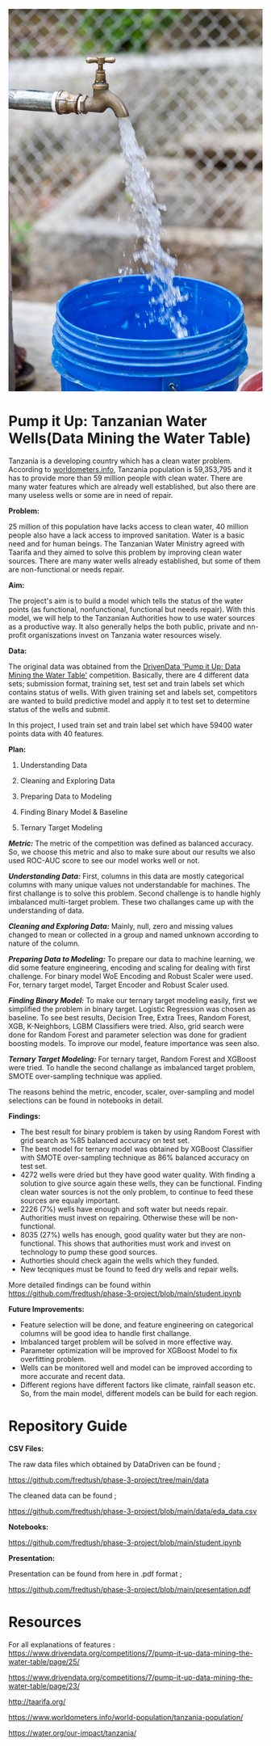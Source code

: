 ![tap, Tap](images/tap.jpeg)


# Pump it Up: Tanzanian Water Wells(Data Mining the Water Table)

Tanzania is a developing country which has a clean water problem. According to [worldometers.info](https://www.worldometers.info/world-population/tanzania-population/), Tanzania population is 59,353,795 and it has to provide more than 59 million people with clean water. There are many water features which are already well established, but also there are many useless wells or some are in need of repair. 


**Problem:**

25 million of this population have lacks access to clean water, 40 million people also have a lack access to improved sanitation. Water is a basic need and for human beings. The Tanzanian Water Ministry agreed with Taarifa and they aimed to solve this problem by improving clean water sources. There are many water wells already established, but some of them are non-functional or needs repair.

**Aim:**

The project's aim is to build a model which tells the status of the water points (as functional, nonfunctional, functional but needs repair). With this model, we will help to the Tanzanian Authorities how to use water sources as a productive way. It also generally helps the both public, private and nn-profit organiszations invest on Tanzania water resources wisely.


**Data:** 

The original data was obtained from the [DrivenData 'Pump it Up: Data Mining the Water Table'](https://www.drivendata.org/competitions/7/pump-it-up-data-mining-the-water-table/page/23/) competition. Basically, there are 4 different data sets; submission format, training set, test set and train labels set which contains status of wells. With given training set and labels set, competitors are wanted to build predictive model and apply it to test set to determine status of the wells and submit.

In this project, I used train set and train label set which have 59400 water points data with 40 features. 

**Plan:**

 1. Understanding Data
 
 2. Cleaning and Exploring Data
 
 3. Preparing Data to Modeling
 
 4. Finding Binary Model & Baseline 
 
 5. Ternary Target Modeling
 
***Metric:*** The metric of the competition was defined as balanced accuracy. So, we choose this metric and also to make sure about our results we also used ROC-AUC score to see our model works well or not.

***Understanding Data:***  First, columns in this data are mostly categorical columns with many unique values not understandable for machines. The first challange is to solve this problem. Second challenge is to handle highly imbalanced multi-target problem. These two challanges came up with the understanding of data.

 ***Cleaning and Exploring Data:*** Mainly, null, zero and missing values changed to mean or collected in a group and named unknown according to nature of the column.
 
 ***Preparing Data to Modeling:*** To prepare our data to machine learning, we did some feature engineering, encoding and scaling for dealing with first challenge. For binary model WoE Encoding and Robust Scaler were used. For, ternary target model, Target Encoder and Robust Scaler used. 
 
 ***Finding Binary Model:*** To make our ternary target modeling easily, first we simplified the problem in binary target. Logistic Regression was chosen as baseline. To see best results, Decision Tree, Extra Trees, Random Forest, XGB, K-Neighbors, LGBM Classifiers were tried. Also, grid search were done for Random Forest and parameter selection was done for gradient boosting models. To improve our model, feature importance was seen also.
 
 ***Ternary Target Modeling:*** For ternary target, Random Forest and XGBoost were tried. To handle the second challange as imbalanced target problem, SMOTE over-sampling technique was applied.
 
 The reasons behind the metric, encoder, scaler, over-sampling and model selections can be found in notebooks in detail. 
 
 **Findings:**
 - The best result for binary problem is taken by using Random Forest with grid search as %85 balanced accuracy on test set. 
 - The best model for ternary model was obtained by XGBoost Classifier with SMOTE over-sampling technique as 86% balanced accuracy on test set.
 - 4272 wells were dried but they have good water quality. With finding a solution to give source again these wells, they can be functional. Finding clean water sources is not the only problem, to continue to feed these sources are equaly important.
 - 2226 (7%) wells have enough and soft water but needs repair. Authorities must invest on repairing. Otherwise these will be non-functional.
 - 8035 (27%) wells has enough, good quality water but they are non-functional. This shows that authorities must work and invest on technology to pump these good sources.
 - Authorties should check again the wells which they funded.
 - New tecqniques must be found to feed dry wells and repair wells.
 
 More detailed findings can be found within https://github.com/fredtush/phase-3-project/blob/main/student.ipynb 
 
 **Future Improvements:**
 
 - Feature selection will be done, and feature engineering on categorical columns will be good idea to handle first challange. 
 - Imbalanced target problem will be solved in more effective way.
 - Parameter optimization will be improved for XGBoost Model to fix overfitting problem.
 - Wells can be monitored well and model can be improved according to more accurate and recent data.
 - Different regions have different factors like climate, rainfall season etc. So, from the main model, different models can be build for each region.
 
 # Repository Guide
 
 **CSV Files:**
 
 The raw data files which obtained by DataDriven can be found ;
 
 https://github.com/fredtush/phase-3-project/tree/main/data
 
 The cleaned data can be found ;
 
 https://github.com/fredtush/phase-3-project/blob/main/data/eda_data.csv
 
 **Notebooks:**
 
 https://github.com/fredtush/phase-3-project/blob/main/student.ipynb
 
 **Presentation:**
 
 Presentation can be found from here in .pdf format ;
 
https://github.com/fredtush/phase-3-project/blob/main/presentation.pdf
  
# Resources 
 
 For all explanations of features : https://www.drivendata.org/competitions/7/pump-it-up-data-mining-the-water-table/page/25/
 
 https://www.drivendata.org/competitions/7/pump-it-up-data-mining-the-water-table/page/23/
 
 http://taarifa.org/
 
 https://www.worldometers.info/world-population/tanzania-population/
 
 https://water.org/our-impact/tanzania/
 
 
 

